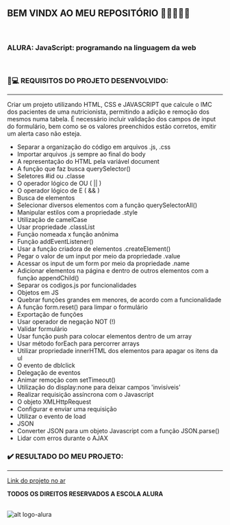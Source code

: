 ## BEM VINDX AO MEU REPOSITÓRIO 👩‍💻👩‍💻✨

<br>

### __ALURA: JavaScript: programando na linguagem da web__
<br>


### 📃💻 REQUISITOS DO PROJETO DESENVOLVIDO: 
---

Criar um projeto utilizando HTML, CSS e JAVASCRIPT que calcule o IMC dos pacientes de uma nutricionista, permitindo a adição e remoção dos mesmos numa tabela. É necessário incluir validação dos campos de input do formulário, bem como se os valores preenchidos estão corretos, emitir um alerta caso não esteja. 

* Separar a organização do código em arquivos .js, .css
* Importar arquivos .js sempre ao final do body
* A representação do HTML pela variável document
* A função que faz busca querySelector()
* Seletores #id ou .classe
* O operador lógico de OU ( || )
* O operador lógico de E ( && )
* Busca de elementos
* Selecionar diversos elementos com a função querySelectorAll()
* Manipular estilos com a propriedade .style
* Utilização de camelCase
* Usar propriedade .classList
* Função nomeada x função anônima
* Função addEventListener()
* Usar a função criadora de elementos .createElement()
* Pegar o valor de um input por meio da propriedade .value
* Acessar os input de um form por meio da propriedade .name
* Adicionar elementos na página e dentro de outros elementos com a função appendChild()
* Separar os codigos.js por funcionalidades
* Objetos em JS
* Quebrar funções grandes em menores, de acordo com a funcionalidade
* A função form.reset() para limpar o formulário
* Exportação de funções
* Usar operador de negação NOT (!)
* Validar formulário
* Usar função push para colocar elementos dentro de um array
* Usar método forEach para percorrer arrays
* Utilizar propriedade innerHTML dos elementos para apagar os itens da ul
* O evento de dblclick
* Delegação de eventos
* Animar remoção com setTimeout()
* Utilização do display:none para deixar campos 'invisíveis'
* Realizar requisição assíncrona com o Javascript
* O objeto XMLHttpRequest
* Configurar e enviar uma requisição
* Utilizar o evento de load
* JSON
* Converter JSON para um objeto Javascript com a função JSON.parse()
* Lidar com erros durante o AJAX


  
  

### ✔️ RESULTADO DO MEU PROJETO:  
---
[Link do projeto no ar](https://soareslil.github.io/js_web_alura/) 


__TODOS OS DIREITOS RESERVADOS A ESCOLA ALURA__
<br> <br>

![alt logo-alura](https://user-images.githubusercontent.com/78764415/164942657-ed230b69-a019-4784-901b-c12cc009996d.png)
